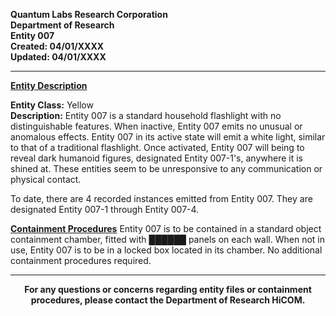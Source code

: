 **Quantum Labs Research Corporation** </br>
**Department of Research** </br>
**Entity 007** </br>
**Created: 04/01/XXXX** </br>
**Updated: 04/01/XXXX** </br>

---

**<ins>Entity Description</ins>**

**Entity Class:** Yellow </br>
**Description:** 
Entity 007 is a standard household flashlight with no distinguishable features. When inactive, Entity 007 emits no unusual or anomalous effects.
Entity 007 in its active state will emit a white light, similar to that of a traditional flashlight.
Once activated, Entity 007 will being to reveal dark humanoid figures, designated Entity 007-1's, anywhere it is shined at. These entities seem to be unresponsive to any communication or physical contact.

To date, there are 4 recorded instances emitted from Entity 007. They are designated Entity 007-1 through Entity 007-4.

**<ins>Containment Procedures</ins>** 
Entity 007 is to be contained in a standard object containment chamber, fitted with ██████ panels on each wall. When not in use, Entity 007 is to be in a locked box located in its chamber.
No additional containment procedures required.

---

<p align="center">
  <b>For any questions or concerns regarding entity files or containment procedures, please contact the Department of Research HiCOM.</b>
</p>
